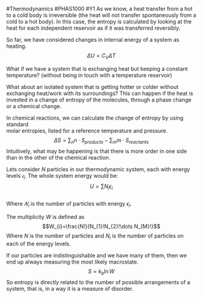 #Thermodynamics #PHAS1000 #Y1 
As we know, a heat transfer from a hot to a cold body is irreversible (the heat will not transfer spontaneously from a cold to a hot body). In this case, the entropy is calculated by looking at the heat for each independent reservoir as if it was transferred reversibly.

So far, we have considered changes in internal energy of a system as heating.
$$\Delta U=C_{V}\Delta T$$

What if we have a system that is exchanging heat but keeping a constant temperature? (without being in touch with a temperature reservoir)  

What about an isolated system that is getting hotter or colder without exchanging heat/work with its surroundings? This can happen if the heat is invested in a change of entropy of the molecules, through a phase change or a chemical change.  

In chemical reactions, we can calculate the change of entropy by using standard  
molar entropies, listed for a reference temperature and pressure.
$$\Delta S=\sum_{n}n\cdot S_{products}-\sum_{m}m\cdot S_{reactants}$$
Intuitively, what may be happening is that there is more order in one side than in the other of the chemical reaction.

Lets consider $N$ particles in our thermodynamic system, each with energy levels $𝜖_{i}$. The whole system energy would be:  
$$U=\sum N_{i}\epsilon_{i}$$  
Where $𝑁_𝑖$ is the number of particles with energy $\epsilon_i$.

The multiplicity $W$ is defined as 
$$W_{i}=\frac{N!}{N_{1}!N_{2}!\dots N_{M}!}$$
Where $N$ is the number of particles and $N_{i}$ is the number of particles on each of the energy levels.

If our particles are indistinguishable and we have many of them, then we end up always measuring the most likely macrostate.
$$S=k_{b}\ln W$$
So entropy is directly related to the number of possible arrangements of a system, that is, in a way it is a measure of disorder.